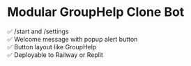 # Modular GroupHelp Clone Bot

✅ /start and /settings  
✅ Welcome message with popup alert button  
✅ Button layout like GroupHelp  
✅ Deployable to Railway or Replit